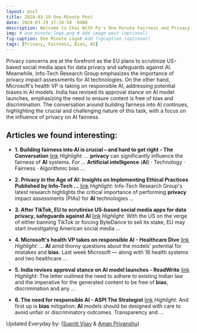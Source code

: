 ```yaml
---
layout: post
title: 2024-03-19 One-Minute Post
date: 2024-03-19 17:34:59 -0400
description: Welcome to Chai With Py's One Minute Fairness and Privacy, which aims to provide you the current happenings in the world of Fairness, Privacy, and AI.
img: # one_minute_logo.png # Add image post (optional)
fig-caption: One Minute Logo# Add figcaption (optional)
tags: [Privacy, Fairness, Bias, AI]
---
```


Privacy concerns are at the forefront as the EU plans to scrutinize US-based social media apps for data privacy and safeguards against AI. Meanwhile, Info-Tech Research Group emphasizes the importance of privacy impact assessments for AI technologies. On the other hand, Microsoft's health VP is taking on responsible AI, addressing potential biases in AI models. India has revised its approval stance on AI model launches, emphasizing the need to ensure content is free of bias and discrimination. The conversation around building fairness into AI continues, highlighting the crucial and challenging nature of this task, with a focus on the influence of privacy on AI fairness.

## Articles we found interesting:

- **1. Building fairness into <b>AI</b> is crucial – and hard to get right - The Conversation** [link](https://theconversation.com/building-fairness-into-ai-is-crucial-and-hard-to-get-right-220271)
_Highlight:_ ... <b>privacy</b> can significantly influence the fairness of <b>AI</b> systems. For ... <b>Artificial intelligence</b> (<b>AI</b>) &middot; Technology &middot; Fairness &middot; Algorithmic bias&nbsp;...

- **2. <b>Privacy</b> in the Age of <b>AI</b>: Insights on Implementing Ethical Practices Published by Info-Tech ...** [link](https://www.prnewswire.com/news-releases/privacy-in-the-age-of-ai-insights-on-implementing-ethical-practices-published-by-info-tech-research-group-302093379.html)
_Highlight:_ Info-Tech Research Group&#39;s latest research highlights the critical importance of performing <b>privacy</b> impact assessments (PIAs) for <b>AI</b> technologies&nbsp;...

- **3. After TikTok, EU to scrutinise US-based social media apps for data <b>privacy</b>, safeguards against <b>AI</b>** [link](https://www.firstpost.com/tech/after-tiktok-eu-to-scrutinise-us-based-social-media-apps-for-data-privacy-safeguards-against-ai-13750602.html)
_Highlight:_ With the US on the verge of either banning TikTok or forcing ByteDance to sell its stake, EU may start investigating American social media&nbsp;...

- **4. Microsoft&#39;s health VP takes on responsible <b>AI</b> - Healthcare Dive** [link](https://www.healthcaredive.com/news/microsoft-artificial-intelligence-health-david-rhew/710482/)
_Highlight:_ ... <b>AI</b> amid thorny questions about the models&#39; potential for mistakes and <b>bias</b>. Last week Microsoft — along with 16 health systems and two healthcare&nbsp;...

- **5. India revises approval stance on <b>AI</b> model launches - ReadWrite** [link](https://readwrite.com/india-revises-approval-stance-on-ai-model-launches/)
_Highlight:_ The letter outlined the need to adhere to existing Indian law and the imperative for the generated content to be free of <b>bias</b>, discrimination and any&nbsp;...

- **6. The need for responsible <b>AI</b> - ASPI The Strategist** [link](https://www.aspistrategist.org.au/the-need-for-responsible-ai/)
_Highlight:_ And first up is <b>bias</b> mitigation: <b>AI</b> models should be designed with care to avoid unfair or discriminatory outcomes. Transparency and&nbsp;...


Updated Everyday by: (<a href="https://supritivijay.github.io/">Supriti Vijay</a> & <a href="https://amanpriyanshu.github.io/">Aman Priyanshu</a>)
